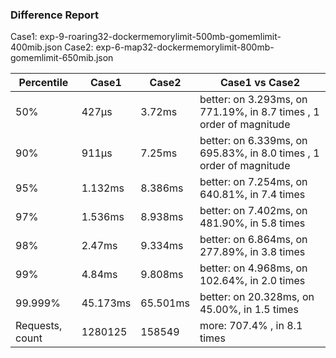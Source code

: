 ### Difference Report
Case1: exp-9-roaring32-dockermemorylimit-500mb-gomemlimit-400mib.json
Case2: exp-6-map32-dockermemorylimit-800mb-gomemlimit-650mib.json

|Percentile|Case1|Case2|Case1 vs Case2|
|---|---|---|---|
|50%|427µs|3.72ms|better: on 3.293ms, on 771.19%, in 8.7 times , 1 order of magnitude|
|90%|911µs|7.25ms|better: on 6.339ms, on 695.83%, in 8.0 times , 1 order of magnitude|
|95%|1.132ms|8.386ms|better: on 7.254ms, on 640.81%, in 7.4 times |
|97%|1.536ms|8.938ms|better: on 7.402ms, on 481.90%, in 5.8 times |
|98%|2.47ms|9.334ms|better: on 6.864ms, on 277.89%, in 3.8 times |
|99%|4.84ms|9.808ms|better: on 4.968ms, on 102.64%, in 2.0 times |
|99.999%|45.173ms|65.501ms|better: on 20.328ms, on 45.00%, in 1.5 times |
|Requests, count|1280125|158549|more: 707.4% , in 8.1 times |
